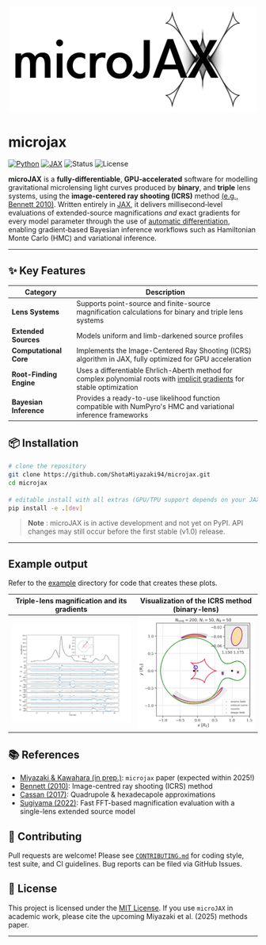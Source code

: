 <p align="center">
  <img width = "500" src="figs/microjax.png"/>
  <br>
</p>

# microjax

[![Python](https://img.shields.io/badge/python-3.9%2B-blue)](https://www.python.org/)
[![JAX](https://img.shields.io/badge/JAX-%F0%9F%A6%81-lightgrey)](https://github.com/google/jax)
![Status](https://img.shields.io/badge/status-alpha-orange)
![License](https://img.shields.io/badge/license-MIT-green)

**microJAX** is a **fully‑differentiable**, **GPU‑accelerated** software for modelling gravitational microlensing light curves produced by **binary**, and **triple** lens systems, using the **image-centered ray shooting (ICRS)** method [(e.g., Bennett 2010)](https://ui.adsabs.harvard.edu/abs/2010ApJ...716.1408B/abstract). Written entirely in [JAX](https://github.com/google/jax), it delivers millisecond‑level evaluations of extended-source magnifications *and* exact gradients for every model parameter through the use of [automatic differentiation](https://jax.readthedocs.io/en/latest/notebooks/autodiff_cookbook.html), enabling gradient‑based Bayesian inference workflows such as Hamiltonian Monte Carlo (HMC) and variational inference. 


---

## ✨ Key Features

| Category                | Description                                                                                                              |
| ----------------------- | ------------------------------------------------------------------------------------------------------------------------ |
| **Lens Systems**        | Supports point-source and finite-source magnification calculations for binary and triple lens systems                    |
| **Extended Sources**    | Models uniform and limb-darkened source profiles                                                     |
| **Computational Core**  | Implements the Image-Centered Ray Shooting (ICRS) algorithm in JAX, fully optimized for GPU acceleration                 |
| **Root-Finding Engine** | Uses a differentiable Ehrlich-Aberth method for complex polynomial roots with [implicit gradients](http://implicit-layers-tutorial.org/implicit_functions/) for stable optimization |
| **Bayesian Inference**  | Provides a ready-to-use likelihood function compatible with NumPyro's HMC and variational inference frameworks           |

## 📦 Installation

```bash
# clone the repository
git clone https://github.com/ShotaMiyazaki94/microjax.git
cd microjax

# editable install with all extras (GPU/TPU support depends on your JAX wheel)
pip install -e .[dev]
```

> **Note** : microJAX is in active development and not yet on PyPI.  API changes may still occur before the first stable (v1.0) release.

---

## Example output

Refer to the [example](example/) directory for code that creates these plots.

| Triple-lens magnification and its gradients | Visualization of the ICRS method (binary-lens)          |
| --------------------------------------- | --------------------------------------------- |
| ![Triple-lens](example/triple-lens-jacobian/full_jacobian_plot.png) | ![ICRS](example/visualize-icrs/visualize_example.png) |

## 📚 References
* [Miyazaki & Kawahara (in prep.)](): `microjax` paper (expected within 2025!)
* [Bennett (2010)](https://ui.adsabs.harvard.edu/abs/2010ApJ...716.1408B/abstract): Image-centred ray shooting (ICRS) method   
* [Cassan (2017)](https://academic.oup.com/mnras/article/468/4/3993/3103057?login=true): Quadrupole & hexadecapole approximations
* [Sugiyama (2022)](https://ui.adsabs.harvard.edu/abs/2022ApJ...937...63S/abstract): Fast FFT-based magnification evaluation with a single-lens extended source model

## 🤝 Contributing

Pull requests are welcome!  Please see [`CONTRIBUTING.md`](CONTRIBUTING.md) for coding style, test suite, and CI guidelines.  Bug reports can be filed via GitHub Issues.

## 📜 License

This project is licensed under the [MIT License](LICENSE).  If you use `microJAX` in academic work, please cite the upcoming Miyazaki et al. (2025) methods paper.

---